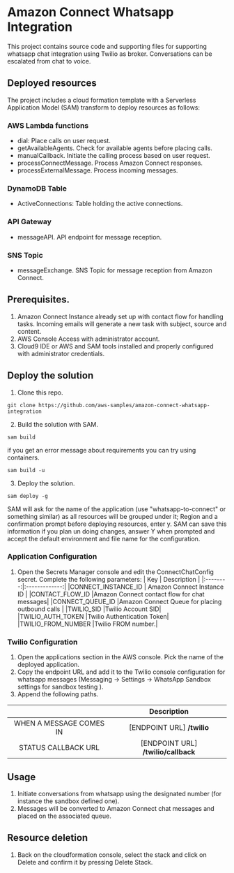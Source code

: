 # Amazon Connect Whatsapp Integration
This project contains source code and supporting files for supporting whatsapp chat integration using Twilio as broker. Conversations can be escalated from chat to voice.

## Deployed resources

The project includes a cloud formation template with a Serverless Application Model (SAM) transform to deploy resources as follows:

### AWS Lambda functions
- dial: Place calls on user request.
- getAvailableAgents. Check for available agents before placing calls.
- manualCallback. Initiate the calling process based on user request.
- processConnectMessage. Process Amazon Connect responses.
- processExternalMessage. Process incoming messages.

### DynamoDB Table
- ActiveConnections: Table holding the active connections.

### API Gateway
- messageAPI. API endpoint for message reception.

### SNS Topic
- messageExchange. SNS Topic for message reception from Amazon Connect.

## Prerequisites.
1. Amazon Connect Instance already set up with contact flow for handling tasks. Incoming emails will generate a new task with subject, source and content.
2. AWS Console Access with administrator account.
3. Cloud9 IDE or AWS and SAM tools installed and properly configured with administrator credentials.

## Deploy the solution
1. Clone this repo.

`git clone https://github.com/aws-samples/amazon-connect-whatsapp-integration`

2. Build the solution with SAM.

`sam build` 

if you get an error message about requirements you can try using containers.

`sam build -u` 


3. Deploy the solution.

`sam deploy -g`

SAM will ask for the name of the application (use "whatsapp-to-connect" or something similar) as all resources will be grouped under it; Region and a confirmation prompt before deploying resources, enter y.
SAM can save this information if you plan un doing changes, answer Y when prompted and accept the default environment and file name for the configuration.

### Application Configuration
1. Open the Secrets Manager console and edit the ConnectChatConfig secret. Complete the following parameters:
| Key | Description | 
|:--------:|:-------------:|
|CONNECT_INSTANCE_ID | Amazon Connect Instance ID | 
|CONTACT_FLOW_ID |Amazon Connect contact flow for chat messages| 
|CONNECT_QUEUE_ID |Amazon Connect Queue for placing outbound calls | 
|TWILIO_SID |Twilio Account SID| 
|TWILIO_AUTH_TOKEN |Twilio Authentication Token| 
|TWILIO_FROM_NUMBER |Twilio FROM number.|

### Twilio Configuration
1. Open the applications section in the AWS console. Pick the name of the deployed application.
2. Copy the endpoint URL and add it to the Twilio console configuration for whatsapp messages (Messaging -> Settings -> WhatsApp Sandbox settings for sandbox testing ). 
3. Append the following paths.

|  | Description | 
|:--------:|:-------------:|
|WHEN A MESSAGE COMES IN | [ENDPOINT URL] **/twilio** | 
|STATUS CALLBACK URL |[ENDPOINT URL] **/twilio/callback**| 


## Usage
1. Initiate conversations from whatsapp using the designated number (for instance the sandbox defined one).
2. Messages will be converted to Amazon Connect chat messages and placed on the associated queue.

## Resource deletion
1. Back on the cloudformation console, select the stack and click on Delete and confirm it by pressing Delete Stack. 
